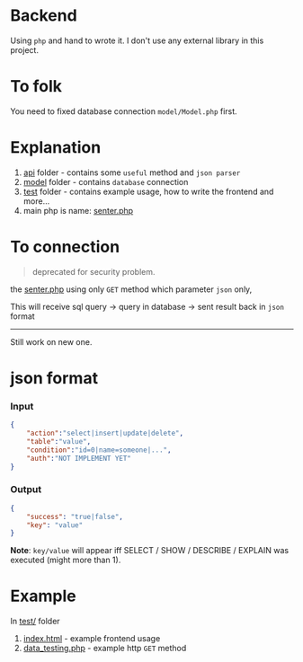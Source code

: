 # Backend
Using `php` and hand to wrote it. I don't use any external library in this project. 

# To folk
You need to fixed database connection `model/Model.php` first.

# Explanation
1. [api](api) folder - contains some `useful` method and `json parser`
2. [model](model) folder - contains `database` connection
3. [test](test) folder - contains example usage, how to write the frontend and more...
4. main php is name: [senter.php](senter.php)

# To connection
> deprecated for security problem.

the [senter.php](senter.php) using only `GET` method which parameter `json` only,   <p>
This will receive sql query -> query in database -> sent result back in `json` format

------

Still work on new one.

# json format

### Input
```json
{
    "action":"select|insert|update|delete",
    "table":"value",
    "condition":"id=0|name=someone|...",
    "auth":"NOT IMPLEMENT YET"
}
```

### Output
```json
{
    "success": "true|false", 
    "key": "value"
}
```
**Note**: `key/value` will appear iff SELECT / SHOW / DESCRIBE / EXPLAIN was executed (might more than 1).

# Example
In [test/](test) folder
1. [index.html](test/index.html) - example frontend usage
2. [data_testing.php](test/data_testing.php) - example http `GET` method